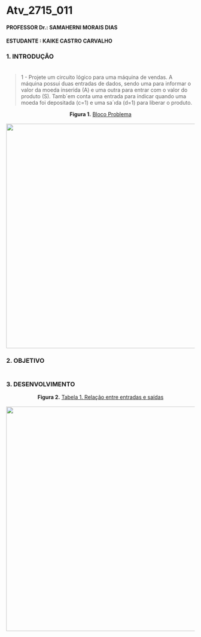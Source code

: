 # Atv_2715_011
#### PROFESSOR Dr.: SAMAHERNI MORAIS DIAS 
#### ESTUDANTE    : KAIKE CASTRO CARVALHO


### 1. INTRODUÇÃO <br/> <br/>

> 1 - Projete um circuito lógico para uma máquina de vendas. A máquina possui duas entradas
de dados, sendo uma para informar o valor da moeda inserida (A) e uma outra para entrar
com o valor do produto (S). Tamb´em conta uma entrada para indicar quando uma moeda foi
depositada (c=1) e uma sa´ıda (d=1) para liberar o produto.




<p  align="center">
  <b>Figura 1.</b>
 <a href="#">Bloco Problema</a> 
 <br><br>
<img src="https://user-images.githubusercontent.com/42541528/67227027-c0074e80-f40c-11e9-907e-620acfc1ac37.png" width="600" heigth="600"> 
 </p>

### 2. OBJETIVO <br/> <br/>


### 3. DESENVOLVIMENTO




<p  align="center">
  <b>Figura 2.</b>
 <a href="#">Tabela 1. Relação entre entradas e saídas</a> 
 <br><br>
<img src="https://user-images.githubusercontent.com/42541528/67233685-1af37280-f41a-11e9-8e1f-325b5c0f89ab.JPG" width="600" heigth="600"> 
 </p>
